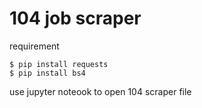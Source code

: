 # 104 job scraper

requirement

```command=
$ pip install requests
$ pip install bs4
```

use jupyter noteook to open 104 scraper file
